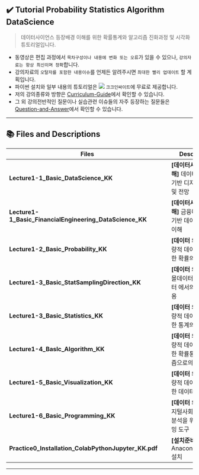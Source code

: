 ## ✔️ Tutorial Probability Statistics Algorithm DataScience

> 데이터사이언스 등장배경 이해를 위한 확률통계와 알고리즘 진화과정 및 시각화 튜토리얼입니다.
- 동영상은 편집 과정에서 `목차구성이나 내용에 변화 또는 오류`가 있을 수 있으나, `강의자료는 항상 최신이며 정확`합니다.
- 강의자료의 `오탈자를 포함한 내용이슈`를 언제든 알려주시면 `최대한 빨리 업데이트` 할 계획입니다.
- 파이썬 설치와 일부 내용의 튜토리얼은 <a href="https://www.youtube.com/channel/UCEYxJNI5dhnn_CdC9BEWTuA" target="_blank"><img src="https://img.shields.io/badge/YouTube-FF0000?style=flat-square&logo=YouTube&logoColor=white"/></a> `크크인싸이트`에 무료로 제공합니다. 
- 저의 강의종류와 방향은 [Curriculum-Guide](https://github.com/thekimk/Curriculum-Guide)에서 확인할 수 있습니다.
- 그 외 강의전반적인 질문이나 실습관련 이슈들의 자주 등장하는 질문들은 [Question-and-Answer](https://github.com/thekimk/Question-and-Answer)에서 확인할 수 있습니다.
  
---

## 📚 Files and Descriptions

| **Files** | **Descriptions** |
|---|---|
| **Lecture1-1_Basic_DataScience_KK** | **[데이터사이언스 이해]** 데이터사이언스 기반 디지털경제 이해 및 전망 |
| **Lecture1-1_Basic_FinancialEngineering_DataScience_KK** | **[데이터사이언스 이해]** 금융데이터분석 기반 데이터사이언스 이해 |
| **Lecture1-2_Basic_Probability_KK** | **[데이터 의사결정]** 정량적 데이터분석을 위한 확률의 활용 |
| **Lecture1-3_Basic_StatSamplingDirection_KK** | **[데이터 의사결정]** 스몰데이터 vs 빅데이터 에서의 통계의 활용 |
| **Lecture1-3_Basic_Statistics_KK** | **[데이터 의사결정]** 정량적 데이터분석을 위한 통계의 활용 |
| **Lecture1-4_Baslc_Algorithm_KK** | **[데이터 의사결정]** 정량적 데이터분석을 위한 확률통계의 알고리즘으로의 진화 |
| **Lecture1-5_Basic_Visualization_KK** | **[데이터 의사결정]** 정량적 데이터분석을 위한 데이터시각화 활용 |
| **Lecture1-6_Basic_Programming_KK** | **[데이터 의사결정]** 디지털사회 대비 데이터분석을 위한 프로그래밍 도구 |
| **Practice0_Installation_ColabPythonJupyter_KK.pdf**&nbsp;&nbsp;&nbsp;&nbsp;&nbsp; | **[설치준비]** Colab & Anaconda(Python) 설치 |

---
